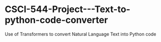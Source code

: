 # CSCI-544-Project---Text-to-python-code-converter
Use of Transformers to convert Natural Language Text into Python code
